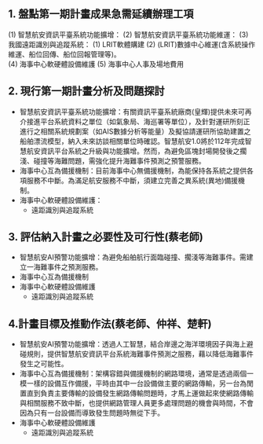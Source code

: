 ## 1. 盤點第一期計畫成果急需延續辦理工項  

(1) 智慧航安資訊平臺系統功能擴增：
(2) 智慧航安資訊平臺系統功能維運：
(3)	我國遠距識別與追蹤系統：
  (1) LRIT軟體購建
  (2) (LRIT)數據中心維運(含系統操作維運、船位回傳、船位回報管理等)。  
(4) 海事中心軟硬體設備維護
(5) 海事中心人事及場地費用

## 2. 現行第一期計畫分析及問題探討  

- 智慧航安資訊平臺系統功能擴增：有關資訊平臺系統廠商(皇輝)提供未來可再介接進平台系統資料之單位（如氣象局、海巡署等單位），及針對運研所刻正進行之相關系統規劃案（如AIS數據分析等能量）及擬協請運研所協助建置之船舶漂流模型，納入未來訪談相關單位時確認。智慧航安1.0將於112年完成智慧航安資訊平台系統之升級與功能擴增。然而，為避免區塊封場開發後之擱淺、碰撞等海難問題，需強化提升海難事件預測之預警服務。
- 海事中心互為備援機制：目前海事中心無備援機制，為能保持各系統之提供各項服務不中斷。為滿足航安服務不中斷，須建立完善之異系統(異地)備援機制。
- 海事中心軟硬體設備維護：
  - 遠距識別與追蹤系統

## 3. 評估納入計畫之必要性及可行性(蔡老師)

- 智慧航安AI預警功能擴增：為避免船舶航行面臨碰撞、擱淺等海難事件。需建立一海難事件之預測服務。
- 海事中心互為備援機制
- 海事中心軟硬體設備維護
  - 遠距識別與追蹤系統

## 4.計畫目標及推動作法(蔡老師、仲祥、楚軒)

- 智慧航安AI預警功能擴增：透過人工智慧，結合岸邊之海洋環境因子與海上避碰規則，提供智慧航安資訊平台系統海難事件預測之服務，藉以降低海難事件發生之可能性。   
- 海事中心互為備援機制：架構容錯與備援機制的網路環境，通常是透過兩個一模一樣的設備互作備援，平時由其中一台設備做主要的網路傳輸，另一台為閒置直到負責主要傳輸的設備發生網路傳輸問題時，才馬上運做起來使網路傳輸與相關服務不致中斷，也提供網路管理人員更多處理問題的機會與時間，不會因為只有一台設備而導致發生問題時無從下手。
- 海事中心軟硬體設備維護
  - 遠距識別與追蹤系統
